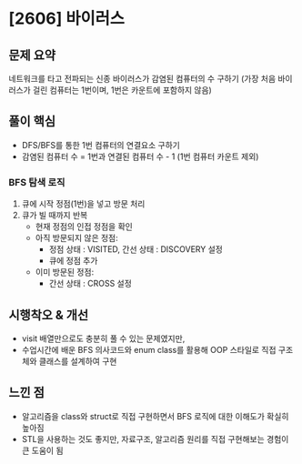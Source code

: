 # [2606] 바이러스

## 문제 요약
네트워크를 타고 전파되는 신종 바이러스가 감염된 컴퓨터의 수 구하기
(가장 처음 바이러스가 걸린 컴퓨터는 1번이며, 1번은 카운트에 포함하지 않음)

## 풀이 핵심
- DFS/BFS를 통한 1번 컴퓨터의 연결요소 구하기
- 감염된 컴퓨터 수 = 1번과 연결된 컴퓨터 수 - 1 (1번 컴퓨터 카운트 제외)

### BFS 탐색 로직
1. 큐에 시작 정점(1번)을 넣고 방문 처리
2. 큐가 빌 때까지 반복
    - 현재 정점의 인접 정점을 확인
    - 아직 방문되지 않은 정점:
        - 정점 상태 : VISITED, 간선 상태 : DISCOVERY 설정
        - 큐에 정점 추가
    - 이미 방문된 정점:
        - 간선 상태 : CROSS 설정

## 시행착오 & 개선
- visit 배열만으로도 충분히 풀 수 있는 문제였지만,
- 수업시간에 배운 BFS 의사코드와 enum class를 활용해 OOP 스타일로 직접 구조체와 클래스를 설계하여 구현

## 느낀 점
- 알고리즘을 class와 struct로 직접 구현하면서 BFS 로직에 대한 이해도가 확실히 높아짐
- STL을 사용하는 것도 좋지만, 자료구조, 알고리즘 원리를 직접 구현해보는 경험이 큰 도움이 됨
